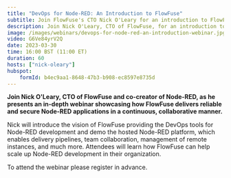 ```yaml
---
title: "DevOps for Node-RED: An Introduction to FlowFuse"
subtitle: Join FlowFuse's CTO Nick O'Leary for an introduction to FlowFuse and how it provides DevOps for Node-RED.
description: Join Nick O'Leary, CTO of FlowFuse, for an introduction to FlowFuse's DevOps capabilities for Node-RED.
image: /images/webinars/devops-for-node-red-an-introduction-webinar.jpg
video: G6Ve84yrV2Q
date: 2023-03-30
time: 16:00 BST (11:00 ET) 
duration: 60
hosts: ["nick-oleary"]
hubspot:
    formId: b4ec9aa1-8648-47b3-b908-ec8597e8735d
---
```


**Join Nick O'Leary, CTO of FlowFuse and co-creator of Node-RED, as he presents an in-depth webinar showcasing how FlowFuse delivers reliable and secure Node-RED applications in a continuous, collaborative manner.**

<!--more-->

Nick will introduce the vision of FlowFuse providing the DevOps tools for Node-RED development and demo the hosted Node-RED platform, which enables delivery pipelines, team collaboration, management of remote instances, and much more. Attendees will learn how FlowFuse can help scale up Node-RED development in their organization.

To attend the webinar please register in advance.
